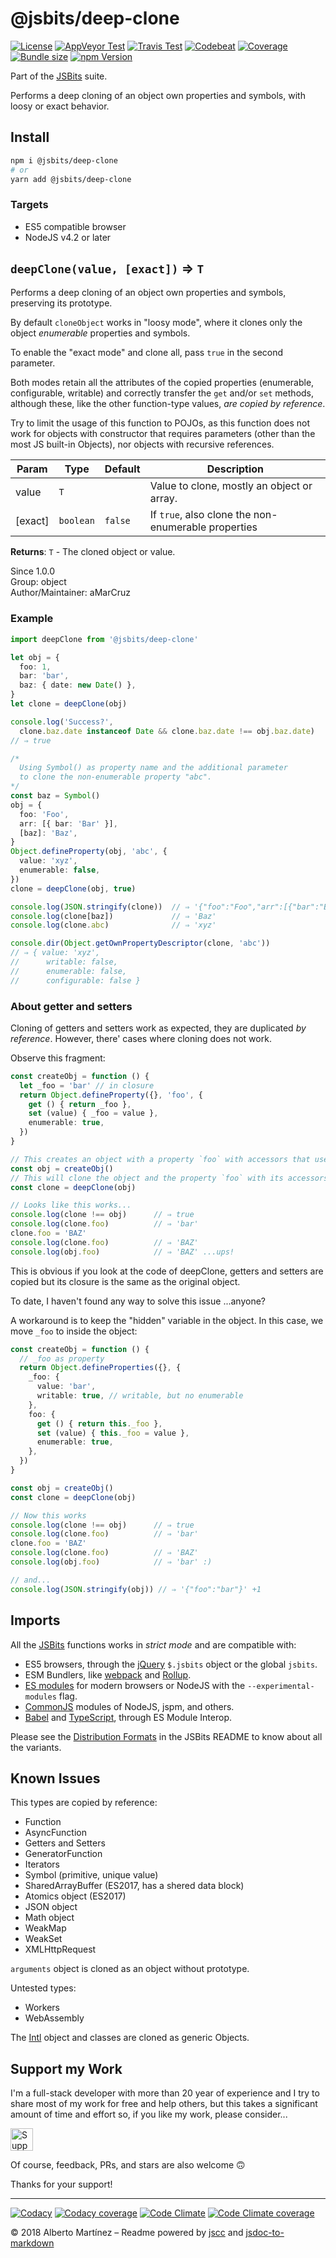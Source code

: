 # @jsbits/deep-clone

[![License][license-badge]](LICENSE)
[![AppVeyor Test][appveyor-badge]][appveyor-url]
[![Travis Test][travis-badge]][travis-url]
[![Codebeat][codebeat-badge]][codebeat-url]
[![Coverage][codecov-badge]][codecov-url]
[![Bundle size][bundle-badge]][bundle-url]
[![npm Version][npm-badge]][npm-url]

Part of the [JSBits][jsbits-url] suite.

Performs a deep cloning of an object own properties and symbols, with loosy or exact behavior.

## Install

```bash
npm i @jsbits/deep-clone
# or
yarn add @jsbits/deep-clone
```

### Targets

- ES5 compatible browser
- NodeJS v4.2 or later

## `deepClone(value, [exact])` ⇒ `T` 

Performs a deep cloning of an object own properties and symbols, preserving
its prototype.

By default `cloneObject` works in "loosy mode", where it clones only
the object _enumerable_ properties and symbols.

To enable the "exact mode" and clone all, pass `true` in the second parameter.

Both modes retain all the attributes of the copied properties (enumerable,
configurable, writable) and correctly transfer the `get` and/or `set`
methods, although these, like the other function-type values,
_are copied by reference_.

Try to limit the usage of this function to POJOs, as this function does not
work for objects with constructor that requires parameters (other than
the most JS built-in Objects), nor objects with recursive references.

| Param | Type | Default | Description |
| --- | --- | --- | --- |
| value | `T` |  | Value to clone, mostly an object or array. |
| \[exact] | `boolean` | `false` | If `true`, also clone the non-enumerable properties |

**Returns**: `T` - The cloned object or value.  

Since 1.0.0<br>
Group: object<br>
Author/Maintainer: aMarCruz<br>

### Example

```ts
import deepClone from '@jsbits/deep-clone'

let obj = {
  foo: 1,
  bar: 'bar',
  baz: { date: new Date() },
}
let clone = deepClone(obj)

console.log('Success?',
  clone.baz.date instanceof Date && clone.baz.date !== obj.baz.date)
// ⇒ true

/*
  Using Symbol() as property name and the additional parameter
  to clone the non-enumerable property "abc".
*/
const baz = Symbol()
obj = {
  foo: 'Foo',
  arr: [{ bar: 'Bar' }],
  [baz]: 'Baz',
}
Object.defineProperty(obj, 'abc', {
  value: 'xyz',
  enumerable: false,
})
clone = deepClone(obj, true)

console.log(JSON.stringify(clone))  // ⇒ '{"foo":"Foo","arr":[{"bar":"Bar"}]}'
console.log(clone[baz])             // ⇒ 'Baz'
console.log(clone.abc)              // ⇒ 'xyz'

console.dir(Object.getOwnPropertyDescriptor(clone, 'abc'))
// ⇒ { value: 'xyz',
//      writable: false,
//      enumerable: false,
//      configurable: false }
```

### About getter and setters

Cloning of getters and setters work as expected, they are duplicated _by reference_. However, there' cases where cloning does not work.

Observe this fragment:

```ts
const createObj = function () {
  let _foo = 'bar' // in closure
  return Object.defineProperty({}, 'foo', {
    get () { return _foo },
    set (value) { _foo = value },
    enumerable: true,
  })
}

// This creates an object with a property `foo` with accessors that use the var `_foo` of its closure.
const obj = createObj()
// This will clone the object and the property `foo` with its accessors.
const clone = deepClone(obj)

// Looks like this works...
console.log(clone !== obj)      // ⇒ true
console.log(clone.foo)          // ⇒ 'bar'
clone.foo = 'BAZ'
console.log(clone.foo)          // ⇒ 'BAZ'
console.log(obj.foo)            // ⇒ 'BAZ' ...ups!
```

This is obvious if you look at the code of deepClone, getters and setters are copied but its closure is the same as the original object.

To date, I haven't found any way to solve this issue ...anyone?

A workaround is to keep the "hidden" variable in the object.
In this case, we move `_foo` to inside the object:

```ts
const createObj = function () {
  // _foo as property
  return Object.defineProperties({}, {
    _foo: {
      value: 'bar',
      writable: true, // writable, but no enumerable
    },
    foo: {
      get () { return this._foo },
      set (value) { this._foo = value },
      enumerable: true,
    },
  })
}

const obj = createObj()
const clone = deepClone(obj)

// Now this works
console.log(clone !== obj)      // ⇒ true
console.log(clone.foo)          // ⇒ 'bar'
clone.foo = 'BAZ'
console.log(clone.foo)          // ⇒ 'BAZ'
console.log(obj.foo)            // ⇒ 'bar' :)

// and...
console.log(JSON.stringify(obj)) // ⇒ '{"foo":"bar"}' +1
```

## Imports

All the [JSBits][jsbits-url] functions works in _strict mode_ and are compatible with:

- ES5 browsers, through the [jQuery](https://jquery.com/) `$.jsbits` object or the global `jsbits`.
- ESM Bundlers, like [webpack](http://webpack.github.io/) and [Rollup](https://rollupjs.org/).
- [ES modules](http://2ality.com/2014/09/es6-modules-final.html) for modern browsers or NodeJS with the `--experimental-modules` flag.
- [CommonJS](https://nodejs.org/docs/latest/api/modules.html#modules_modules) modules of NodeJS, jspm, and others.
- [Babel](https://babeljs.io/) and [TypeScript](www.typescriptlang.org/), through ES Module Interop.

Please see the [Distribution Formats][jsbits-formats] in the JSBits README to know about all the variants.

## Known Issues

This types are copied by reference:

- Function
- AsyncFunction
- Getters and Setters
- GeneratorFunction
- Iterators
- Symbol (primitive, unique value)
- SharedArrayBuffer (ES2017, has a shered data block)
- Atomics object (ES2017)
- JSON object
- Math object
- WeakMap
- WeakSet
- XMLHttpRequest

`arguments` object is cloned as an object without prototype.

Untested types:

- Workers
- WebAssembly

The [Intl](https://developer.mozilla.org/en-US/docs/Web/JavaScript/Reference/Global_Objects/Intl) object and classes are cloned as generic Objects.

## Support my Work

I'm a full-stack developer with more than 20 year of experience and I try to share most of my work for free and help others, but this takes a significant amount of time and effort so, if you like my work, please consider...

<!-- markdownlint-disable MD033 -->
[<img src="https://amarcruz.github.io/images/kofi_blue.png" height="36" title="Support Me on Ko-fi" />][kofi-url]
<!-- markdownlint-enable MD033 -->

Of course, feedback, PRs, and stars are also welcome 🙃

Thanks for your support!

---

[![Codacy][codacy-badge]][codacy-url]
[![Codacy coverage][codacyc-badge]][codacyc-url]
[![Code Climate][climate-badge]][climate-url]
[![Code Climate coverage][climatec-badge]][climatec-url]

&copy; 2018 Alberto Martínez &ndash; Readme powered by [jscc](https://github.com/aMarCruz/jscc) and [jsdoc-to-markdown](https://github.com/75lb/jsdoc-to-markdown)

[license-badge]:  https://img.shields.io/badge/license-BSD%202--Clause-blue.svg
[npm-badge]:      https://img.shields.io/npm/v/@jsbits/deep-clone.svg
[npm-url]:        https://www.npmjs.com/package/@jsbits/deep-clone
[bundle-badge]:   https://badgen.net/bundlephobia/min/@jsbits/deep-clone
[bundle-url]:     https://bundlephobia.com/result?p=@jsbits/deep-clone
[appveyor-badge]: https://ci.appveyor.com/api/projects/status/yh5018ej9u6fnau8?svg=true
[appveyor-url]:   https://ci.appveyor.com/project/aMarCruz/jsbits
[travis-badge]:   https://travis-ci.org/ProJSLib/jsbits.svg?branch=master
[travis-url]:     https://travis-ci.org/ProJSLib/jsbits
[codebeat-badge]: https://codebeat.co/badges/5b07ccc1-be43-41d8-aeaf-eee1913d4173
[codebeat-url]:   https://codebeat.co/projects/github-com-projslib-jsbits-master
[codacy-badge]:   https://api.codacy.com/project/badge/Grade/0d842f1b749340ec90277fb3b2da4e86
[codacy-url]:     https://www.codacy.com/app/ProJSLib/jsbits?utm_source=github.com&amp;utm_medium=referral&amp;utm_content=ProJSLib/jsbits&amp;utm_campaign=Badge_Grade
[codacyc-badge]:  https://api.codacy.com/project/badge/Coverage/0d842f1b749340ec90277fb3b2da4e86
[codacyc-url]:    https://www.codacy.com/app/ProJSLib/jsbits?utm_source=github.com&utm_medium=referral&utm_content=ProJSLib/jsbits&utm_campaign=Badge_Coverage
[codecov-badge]:  https://codecov.io/gh/ProJSLib/jsbits/branch/master/graph/badge.svg
[codecov-url]:    https://codecov.io/gh/ProJSLib/jsbits
[climate-badge]:  https://api.codeclimate.com/v1/badges/e991c05e8a92448d30f0/maintainability
[climate-url]:    https://codeclimate.com/github/ProJSLib/jsbits/maintainability
[climatec-badge]: https://api.codeclimate.com/v1/badges/e991c05e8a92448d30f0/test_coverage
[climatec-url]:   https://codeclimate.com/github/ProJSLib/jsbits/test_coverage
[jsbits-url]:     https://github.com/ProJSLib/jsbits
[jsbits-formats]: https://github.com/ProJSLib/jsbits#distribution-formats
[kofi-url]:       https://ko-fi.com/C0C7LF7I
